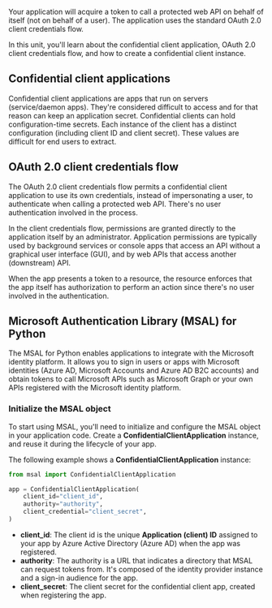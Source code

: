 Your application will acquire a token to call a protected web API on behalf of itself (not on behalf of a user). The application uses the standard OAuth 2.0 client credentials flow.

In this unit, you'll learn about the confidential client application, OAuth 2.0 client credentials flow, and how to create a confidential client instance.

## Confidential client applications

Confidential client applications are apps that run on servers (service/daemon apps). They're considered difficult to access and for that reason can keep an application secret. Confidential clients can hold configuration-time secrets. Each instance of the client has a distinct configuration (including client ID and client secret). These values are difficult for end users to extract.

## OAuth 2.0 client credentials flow

The OAuth 2.0 client credentials flow permits a confidential client application to use its own credentials, instead of impersonating a user, to authenticate when calling a protected web API. There's no user authentication involved in the process.

In the client credentials flow, permissions are granted directly to the application itself by an administrator. Application permissions are typically used by background services or console apps that access an API without a graphical user interface (GUI), and by web APIs that access another (downstream) API.

When the app presents a token to a resource, the resource enforces that the app itself has authorization to perform an action since there's no user involved in the authentication.

## Microsoft Authentication Library (MSAL) for Python

The MSAL for Python enables applications to integrate with the Microsoft identity platform. It allows you to sign in users or apps with Microsoft identities (Azure AD, Microsoft Accounts and Azure AD B2C accounts) and obtain tokens to call Microsoft APIs such as Microsoft Graph or your own APIs registered with the Microsoft identity platform.

### Initialize the MSAL object

To start using MSAL, you'll need to initialize and configure the MSAL object in your application code. Create a **ConfidentialClientApplication** instance, and reuse it during the lifecycle of your app.

The following example shows a **ConfidentialClientApplication** instance:

```python
from msal import ConfidentialClientApplication

app = ConfidentialClientApplication(
    client_id="client_id",
    authority="authority",
    client_credential="client_secret",
)
```

- **client_id**: The client id is the unique **Application (client) ID** assigned to your app by Azure Active Directory (Azure AD) when the app was registered.
- **authority**: The authority is a URL that indicates a directory that MSAL can request tokens from. It's composed of the identity provider instance and a sign-in audience for the app.
- **client_secret**: The client secret for the confidential client app, created when registering the app.
